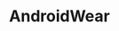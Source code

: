 ---
title: AndroidWear
crosslinks:
- zenwatch
- hwatch
- moto360
- Android
- androidwatchfaces
- M600
- hardwareswap
- lggwatchr
- smartwatch3
- lgwatchsport
- GearS3
- xkcd
- androidapps
- WatchMaker
- iOSBeta
- Vive
- nexus5x
- sgears2
---